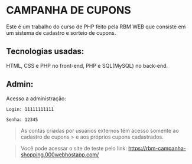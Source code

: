 # CAMPANHA DE CUPONS

Este é um trabalho do curso de PHP feito pela RBM WEB que consiste em um sistema de cadastro e sorteio de cupons.

## Tecnologias usadas:

HTML, CSS e PHP no front-end, PHP e SQL(MySQL) no back-end.

## Admin:

Acesso a administração:

```
Login: 11111111111

Senha: 12345

```

> As contas criadas por usuários externos têm acesso somente ao cadastro de cupons > e aos próprios cupons cadastrados.

> Você pode acessar o site de teste pelo link: https://rbm-campanha-shopping.000webhostapp.com/